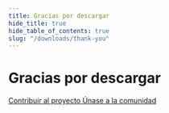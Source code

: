 ```yaml
---
title: Gracias por descargar
hide_title: true
hide_table_of_contents: true
slug: "/downloads/thank-you"
---
```


<div className="text-center margin-top--xl">

# Gracias por descargar

<div className="row margin-bottom--lg padding--sm flex-center">
<a className="button button--outline button--warning button--lg margin--sm" href="/contributing">
  Contribuir al proyecto
</a>
<a className="button button--outline button--info button--lg margin--sm" href="https://discord.linwood.dev">
  Únase a la comunidad
</a>

</div>

</div>
